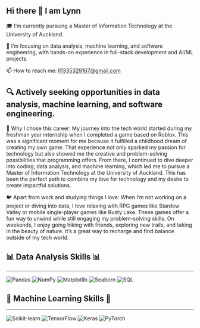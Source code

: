 ## Hi there 👋 I am Lynn

🎓 I’m currently pursuing a Master of Information Technology at the University of Auckland.

🌱 I’m focusing on data analysis, machine learning, and software engineering, with hands-on experience in full-stack development and AI/ML projects.

📫 How to reach me: ll1335329167@gmail.com

🔍 Actively seeking opportunities in data analysis, machine learning, and software engineering.
---
🚀 Why I chose this career: My journey into the tech world started during my freshman year internship when I completed a game based on Roblox. This was a significant moment for me because it fulfilled a childhood dream of creating my own game. That experience not only sparked my passion for technology but also showed me the creative and problem-solving possibilities that programming offers. From there, I continued to dive deeper into coding, data analysis, and machine learning, which led me to pursue a Master of Information Technology at the University of Auckland. This has been the perfect path to combine my love for technology and my desire to create impactful solutions.

🐦 Apart from work and studying things I love: When I’m not working on a project or diving into data, I love relaxing with RPG games like Stardew Valley or mobile single-player games like Rusty Lake. These games offer a fun way to unwind while still engaging my problem-solving skills. On weekends, I enjoy going hiking with friends, exploring new trails, and taking in the beauty of nature. It’s a great way to recharge and find balance outside of my tech world.


## 📊 Data Analysis Skills 📊
---
![Pandas](https://img.shields.io/badge/-Pandas-150458?logo=pandas&logoColor=white&style=flat)
![NumPy](https://img.shields.io/badge/-NumPy-013243?logo=numpy&logoColor=white&style=flat)
![Matplotlib](https://img.shields.io/badge/-Matplotlib-007ACC?logo=matplotlib&logoColor=white&style=flat)
![Seaborn](https://img.shields.io/badge/-Seaborn-FF6F00?logoColor=white&style=flat)
![SQL](https://img.shields.io/badge/-SQL-CC2927?logo=microsoft-sql-server&logoColor=white&style=flat)

## 🤖 Machine Learning Skills 🤖
---
![Scikit-learn](https://img.shields.io/badge/-ScikitLearn-F7931E?logo=scikit-learn&logoColor=white&style=flat)
![TensorFlow](https://img.shields.io/badge/-TensorFlow-FF6F00?logo=tensorflow&logoColor=white&style=flat)
![Keras](https://img.shields.io/badge/-Keras-D00000?logo=keras&logoColor=white&style=flat)
![PyTorch](https://img.shields.io/badge/-PyTorch-EE4C2C?logo=pytorch&logoColor=white&style=flat)

